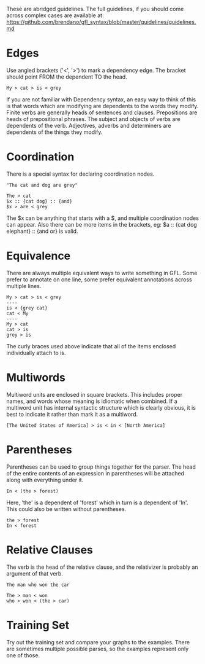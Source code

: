 These are abridged guidelines. The full guidelines, if you should come across complex cases are available at:
https://github.com/brendano/gfl_syntax/blob/master/guidelines/guidelines.md

Edges
=====
Use angled brackets ('<', '>') to mark a dependency edge. The bracket should point FROM the dependent TO the head.
```
My > cat > is < grey 
```
If you are not familiar with Dependency syntax, an easy way to think of this is that words which are modifying are dependents to the words they modify. Finite verbs are generally heads of sentences and clauses. Prepositions are heads of prepositional phrases. The subject and objects of verbs are dependents of the verb. Adjectives, adverbs and determiners are dependents of the things they modify.

Coordination
============
There is a special syntax for declaring coordination nodes.
```
"The cat and dog are grey"

The > cat
$x :: {cat dog} :: {and}
$x > are < grey
```
The $x can be anything that starts with a $, and multiple coordination nodes can appear. Also there can be more items in the brackets, eg: $a :: {cat dog elephant} :: {and or} is valid.

Equivalence
===========
There are always multiple equivalent ways to write something in GFL. Some prefer to annotate on one line, some prefer equivalent annotations across multiple lines.
```
My > cat > is < grey
----
is < {grey cat}
cat < My
----
My > cat
cat > is
grey > is
```
The curly braces used above indicate that all of the items enclosed individually attach to is.

Multiwords
==========
Multiword units are enclosed in square brackets. This includes proper names, and words whose meaning is idiomatic when combined. If a multiword unit has internal syntactic structure which is clearly obvious, it is best to indicate it rather than mark it as a multiword.
```
[The United States of America] > is < in < [North America]
```
Parentheses
===========
Parentheses can be used to group things together for the parser. The head of the entire contents of an expression in parentheses will be attached along with everything under it.
```
In < (the > forest)
```
Here, 'the' is a dependent of 'forest' which in turn is a dependent of 'In'. This could also be written without parentheses.
```
the > forest
In < forest
```

Relative Clauses
================
The verb is the head of the relative clause, and the relativizer is probably an argument of that verb.
```
The man who won the car

The > man < won
who > won < (the > car)
```

Training Set
============
Try out the training set and compare your graphs to the examples. There are sometimes multiple possible parses, so the examples represent only one of those. 
